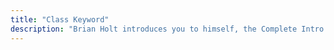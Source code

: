 ```yaml
---
title: "Class Keyword"
description: "Brian Holt introduces you to himself, the Complete Intro to React version 6, and what you can expect to learn"
---
```


